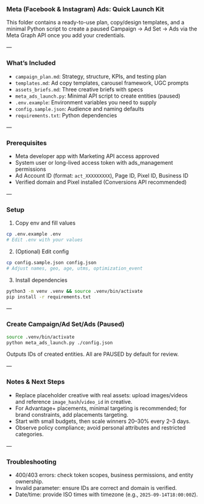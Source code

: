 ### Meta (Facebook & Instagram) Ads: Quick Launch Kit

This folder contains a ready-to-use plan, copy/design templates, and a minimal Python script to create a paused Campaign → Ad Set → Ads via the Meta Graph API once you add your credentials.

—

### What’s Included
- `campaign_plan.md`: Strategy, structure, KPIs, and testing plan
- `templates.md`: Ad copy templates, carousel framework, UGC prompts
- `assets_briefs.md`: Three creative briefs with specs
- `meta_ads_launch.py`: Minimal API script to create entities (paused)
- `.env.example`: Environment variables you need to supply
- `config.sample.json`: Audience and naming defaults
- `requirements.txt`: Python dependencies

—

### Prerequisites
- Meta developer app with Marketing API access approved
- System user or long-lived access token with ads_management permissions
- Ad Account ID (format: `act_XXXXXXXXX`), Page ID, Pixel ID, Business ID
- Verified domain and Pixel installed (Conversions API recommended)

—

### Setup
1) Copy env and fill values
```bash
cp .env.example .env
# Edit .env with your values
```

2) (Optional) Edit config
```bash
cp config.sample.json config.json
# Adjust names, geo, age, utms, optimization_event
```

3) Install dependencies
```bash
python3 -m venv .venv && source .venv/bin/activate
pip install -r requirements.txt
```

—

### Create Campaign/Ad Set/Ads (Paused)
```bash
source .venv/bin/activate
python meta_ads_launch.py ./config.json
```

Outputs IDs of created entities. All are PAUSED by default for review.

—

### Notes & Next Steps
- Replace placeholder creative with real assets: upload images/videos and reference `image_hash`/`video_id` in creative.
- For Advantage+ placements, minimal targeting is recommended; for brand constraints, add placements targeting.
- Start with small budgets, then scale winners 20–30% every 2–3 days.
- Observe policy compliance; avoid personal attributes and restricted categories.

—

### Troubleshooting
- 400/403 errors: check token scopes, business permissions, and entity ownership.
- Invalid parameter: ensure IDs are correct and domain is verified.
- Date/time: provide ISO times with timezone (e.g., `2025-09-14T18:00:00Z`).

